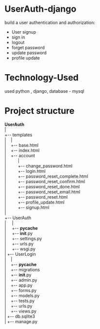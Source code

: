 # UserAuth-django
build a user authentication and authorization:

- User signup
- sign in
- logout
- forget password
- update password
- profile update

# Technology-Used
used python , django, database - mysql

# Project structure
__UserAuth__ <br>
 |<br>
 +-- templates <br>
 |&nbsp;&nbsp;&nbsp;  |<br>
 |&nbsp;&nbsp;&nbsp;  +-- base.html <br>
 |&nbsp;&nbsp;&nbsp;  +-- index.html <br>
 |&nbsp;&nbsp;&nbsp;  +-- account <br>
 | &nbsp;&nbsp;&nbsp;&nbsp;&nbsp;&nbsp;&nbsp;&nbsp;      | <br>
 | &nbsp;&nbsp;&nbsp;&nbsp;&nbsp;&nbsp;&nbsp;&nbsp;      +-- change_password.html <br>
 | &nbsp;&nbsp;&nbsp;&nbsp;&nbsp;&nbsp;&nbsp;&nbsp;      +-- login.html <br>
 | &nbsp;&nbsp;&nbsp;&nbsp;&nbsp;&nbsp;&nbsp;&nbsp;      +-- password_reset_complete.html <br>
 | &nbsp;&nbsp;&nbsp;&nbsp;&nbsp;&nbsp;&nbsp;&nbsp;      +-- password_reset_confirm.html <br>
 | &nbsp;&nbsp;&nbsp;&nbsp;&nbsp;&nbsp;&nbsp;&nbsp;      +-- password_reset_done.html <br>
 | &nbsp;&nbsp;&nbsp;&nbsp;&nbsp;&nbsp;&nbsp;&nbsp;      +-- password_reset_email.html <br>
 | &nbsp;&nbsp;&nbsp;&nbsp;&nbsp;&nbsp;&nbsp;&nbsp;      +-- password_reset.html <br>
 | &nbsp;&nbsp;&nbsp;&nbsp;&nbsp;&nbsp;&nbsp;&nbsp;      +-- profile_update.html <br>
 | &nbsp;&nbsp;&nbsp;&nbsp;&nbsp;&nbsp;&nbsp;&nbsp;      +-- signup.html <br>
 |    
 +-- UserAuth <br>
 | &nbsp;&nbsp;&nbsp; |  <br>
 | &nbsp;&nbsp;&nbsp; +-- __pycache__ <br>
 | &nbsp;&nbsp;&nbsp; +-- __init__.py <br>
 | &nbsp;&nbsp;&nbsp; +-- settings.py <br>
 | &nbsp;&nbsp;&nbsp; +-- urls.py <br>
 | &nbsp;&nbsp;&nbsp; +-- wsgi.py <br>
 |
 +-- UserLogin <br>
 |&nbsp;&nbsp;&nbsp;  |  <br>
 |&nbsp;&nbsp;&nbsp;  +-- __pycache__ <br>
 |&nbsp;&nbsp;&nbsp;  +-- migrations <br>
 |&nbsp;&nbsp;&nbsp;  +-- __init__.py <br>
 |&nbsp;&nbsp;&nbsp;  +-- admin.py <br>
 |&nbsp;&nbsp;&nbsp;  +-- app.py <br>
 |&nbsp;&nbsp;&nbsp;  +-- forms.py <br>
 |&nbsp;&nbsp;&nbsp;  +-- models.py <br>
 |&nbsp;&nbsp;&nbsp;  +-- tests.py <br>
 |&nbsp;&nbsp;&nbsp;  +-- urls.py <br>
 |&nbsp;&nbsp;&nbsp;  +-- views.py <br>
 |
 +-- db.sqlite3 <br>
 |
 +-- manage.py
